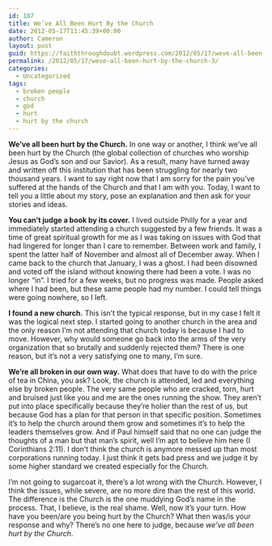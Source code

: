 ```yaml
---
id: 187
title: We’ve All Been Hurt By the Church
date: 2012-05-17T11:45:39+00:00
author: Cameron
layout: post
guid: https://faiththroughdoubt.wordpress.com/2012/05/17/weve-all-been-hurt-by-the-church/
permalink: /2012/05/17/weve-all-been-hurt-by-the-church-3/
categories:
  - Uncategorized
tags:
  - broken people
  - church
  - god
  - hurt
  - hurt by the church
---
```

**We’ve all been hurt by the Church.** In one way or another, I think we’ve all been hurt by the Church (the global collection of churches who worship Jesus as God’s son and our Savior). As a result, many have turned away and written off this institution that has been struggling for nearly two thousand years. I want to say right now that I am sorry for the pain you’ve suffered at the hands of the Church and that I am with you. Today, I want to tell you a little about my story, pose an explanation and then ask for your stories and ideas.

**You can’t judge a book by its cover.** I lived outside Philly for a year and immediately started attending a church suggested by a few friends. It was a time of great spiritual growth for me as I was taking on issues with God that had lingered for longer than I care to remember. Between work and family, I spent the latter half of November and almost all of December away. When I came back to the church that January, I was a ghost. I had been disowned and voted off the island without knowing there had been a vote. I was no longer “in”. I tried for a few weeks, but no progress was made. People asked where I had been, but these same people had my number. I could tell things were going nowhere, so I left.

**I found a new church.** This isn’t the typical response, but in my case I felt it was the logical next step. I started going to another church in the area and the only reason I’m not attending that church today is because I had to move. However, why would someone go back into the arms of the very organization that so brutally and suddenly rejected them? There is one reason, but it’s not a very satisfying one to many, I’m sure.

**We’re all broken in our own way.** What does that have to do with the price of tea in China, you ask? Look, the church is attended, led and everything else by broken people. The very same people who are cracked, torn, hurt and bruised just like you and me are the ones running the show. They aren’t put into place specifically because they’re holier than the rest of us, but because God has a plan for that person in that specific position. Sometimes it’s to help the church around them grow and sometimes it’s to help the leaders themselves grow. And if Paul himself said that no one can judge the thoughts of a man but that man’s spirit, well I’m apt to believe him here (I Corinthians 2:11). I don’t think the church is anymore messed up than most corporations running today. I just think it gets bad press and we judge it by some higher standard we created especially for the Church.

I’m not going to sugarcoat it, there’s a lot wrong with the Church. However, I think the issues, while severe, are no more dire than the rest of this world. The difference is the Church is the one muddying God’s name in the process. That, I believe, is the real shame. Well, now it’s your turn. How have you been/are you being hurt by the Church? What then was/is your response and why? There’s no one here to judge, because _we’ve all been hurt by the Church_.